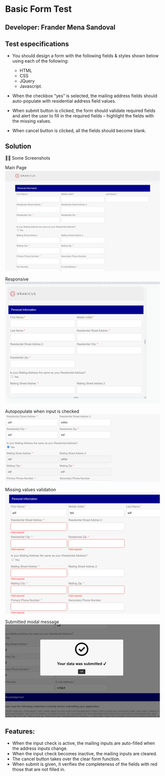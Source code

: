 # Basic Form Test

## Developer: Frander Mena Sandoval


## Test especifications

-	You should design a form with the following fields & styles shown below using each of the following:
    - HTML
    - CSS
    - JQuery
    - Javascript. 
-	When the checkbox “yes” is selected, the mailing address fields should auto-populate with residential address field values.


-	When submit button is clicked, the form should validate required fields and alert the user to fill in the required fields – highlight the fields with the missing values.


-	When cancel button is clicked, all the fields should become blank. 


## Solution

📸📸 Some Screenshots

Main Page
![Image site](/assets/screenshots.png)

Responsive
![Image site](/assets/screenshot2.png)

Autopopulate when input is checked
![Image site](/assets/screenshot3.png)

Missing values validation
![Image site](/assets/screenshot4.png)

Submitted modal message
![Image site](/assets/screenshot5.png)


## Features:
- When the input check is active, the mailing inputs are auto-filled when the address inputs change.
- When the input check becomes inactive, the mailing inputs are cleared.
- The cancel button takes over the clear form function.
- When submit is given, it verifies the completeness of the fields with red those that are not filled in.
